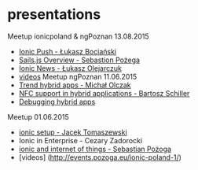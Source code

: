 # presentations
Meetup ionicpoland & ngPoznan 13.08.2015
* [Ionic Push - Łukasz Bociański]()
* [Sails.js Overview - Sebastion Pożega](http://www.slideshare.net/sebastianpozoga/sailsjs-overview)
* [Ionic News - Łukasz Olejarczuk](https://docs.google.com/presentation/d/1NdzdJLkz3HjRLcqobXw9LEabCBZCHCcnKF-9fg6cI6Q/edit?usp=sharing)
* [videos](http://events.pozoga.eu/ng-poznan-14/)
Meetup ngPoznan 11.06.2015
* [Trend hybrid apps - Michał Olczak](https://drive.google.com/file/d/0B2KtyURYAjXvQ1Rxa0xzcnFBZGc/view)
* [NFC support in hybrid applications - Bartosz Schiller](https://drive.google.com/file/d/0B9TuDhbptxI-clFLRDBpTVlTQWc/view)
* [Debugging hybrid apps](https://docs.google.com/presentation/d/1ZsftUd2e92eW8IBF25o_T5KGud-xHGuXmIPFE3Yhu7s/edit?usp=sharing)

Meetup 01.06.2015
* [ionic setup - Jacek Tomaszewski ](http://jtomaszewski.github.io/slides-ionic-setup/)
* Ionic in Enterprise - Cezary Zadorocki
* [ionic and internet of things - Sebastian Pożoga ](https://docs.google.com/presentation/d/1hhx5Xog-pSUlxGJ_QW0dkxgitOqbF43g9BAW2x6Q2ys/edit?usp=sharing)
* [videos] (http://events.pozoga.eu/ionic-poland-1/)
